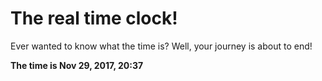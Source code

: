 # The real time clock!

Ever wanted to know what the time is? Well, your journey is about to end!

**The time is Nov 29, 2017, 20:37**